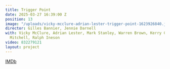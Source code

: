 ```yaml
---
title: Trigger Point
date: 2025-03-27 16:39:00 Z
position: 13
image: "/uploads/vicky-mcclure-adrian-lester-trigger-point-1623926840.jpeg"
director: Gilles Bannier, Jennie Darnell
with: Vicky McClure, Adrian Lester, Mark Stanley, Warren Brown, Kerry Godliman, Ewan
  Mitchell, Ralph Ineson
video: 832279121
layout: project
---
```


[IMDb](https://www.imdb.com/title/tt11958610/?ref_=nv_sr_srsg_0_tt_8_nm_0_q_trigger%2520point)